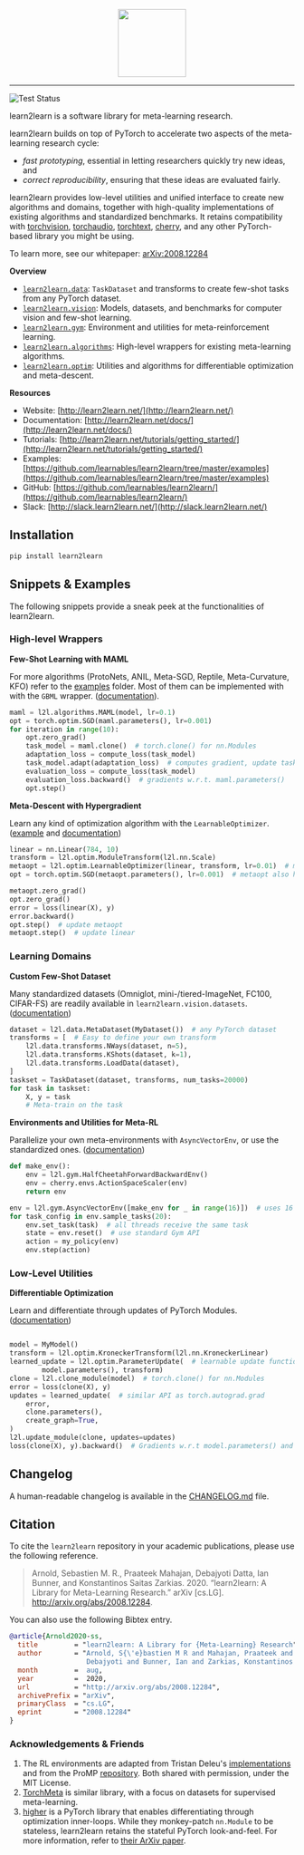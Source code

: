 <p align="center"><img src="https://raw.githubusercontent.com/learnables/learn2learn/gh-pages/assets/img/l2l-full.png" height="120px" /></p>

--------------------------------------------------------------------------------

![Test Status](https://github.com/learnables/learn2learn/workflows/Testing/badge.svg?branch=master)

learn2learn is a software library for meta-learning research.

learn2learn builds on top of PyTorch to accelerate two aspects of the meta-learning research cycle:

* *fast prototyping*, essential in letting researchers quickly try new ideas, and
* *correct reproducibility*, ensuring that these ideas are evaluated fairly.

learn2learn provides low-level utilities and unified interface to create new algorithms and domains, together with high-quality implementations of existing algorithms and standardized benchmarks.
It retains compatibility with [torchvision](https://pytorch.org/vision/), [torchaudio](https://pytorch.org/audio/), [torchtext](https://pytorch.org/text/), [cherry](http://cherry-rl.net/), and any other PyTorch-based library you might be using.

To learn more, see our whitepaper: [arXiv:2008.12284](https://arxiv.org/abs/2008.12284)

**Overview**

* [`learn2learn.data`](http://learn2learn.net/docs/learn2learn.data/): `TaskDataset` and transforms to create few-shot tasks from any PyTorch dataset.
* [`learn2learn.vision`](http://learn2learn.net/docs/learn2learn.vision/): Models, datasets, and benchmarks for computer vision and few-shot learning.
* [`learn2learn.gym`](http://learn2learn.net/docs/learn2learn.gym/): Environment and utilities for meta-reinforcement learning.
* [`learn2learn.algorithms`](http://learn2learn.net/docs/learn2learn.algorithms/): High-level wrappers for existing meta-learning algorithms.
* [`learn2learn.optim`](http://learn2learn.net/docs/learn2learn.optim/): Utilities and algorithms for differentiable optimization and meta-descent.

**Resources**

* Website: [http://learn2learn.net/](http://learn2learn.net/)
* Documentation: [http://learn2learn.net/docs/](http://learn2learn.net/docs/)
* Tutorials: [http://learn2learn.net/tutorials/getting_started/](http://learn2learn.net/tutorials/getting_started/)
* Examples: [https://github.com/learnables/learn2learn/tree/master/examples](https://github.com/learnables/learn2learn/tree/master/examples)
* GitHub: [https://github.com/learnables/learn2learn/](https://github.com/learnables/learn2learn/)
* Slack: [http://slack.learn2learn.net/](http://slack.learn2learn.net/)

## Installation

~~~bash
pip install learn2learn
~~~

## Snippets & Examples

The following snippets provide a sneak peek at the functionalities of learn2learn.

### High-level Wrappers

**Few-Shot Learning with MAML**

For more algorithms (ProtoNets, ANIL, Meta-SGD, Reptile, Meta-Curvature, KFO) refer to the [examples](https://github.com/learnables/learn2learn/tree/master/examples/vision) folder.
Most of them can be implemented with with the `GBML` wrapper. ([documentation](http://learn2learn.net/docs/learn2learn.algorithms/#gbml)).
~~~python
maml = l2l.algorithms.MAML(model, lr=0.1)
opt = torch.optim.SGD(maml.parameters(), lr=0.001)
for iteration in range(10):
    opt.zero_grad()
    task_model = maml.clone()  # torch.clone() for nn.Modules
    adaptation_loss = compute_loss(task_model)
    task_model.adapt(adaptation_loss)  # computes gradient, update task_model in-place
    evaluation_loss = compute_loss(task_model)
    evaluation_loss.backward()  # gradients w.r.t. maml.parameters()
    opt.step()
~~~

**Meta-Descent with Hypergradient**

Learn any kind of optimization algorithm with the `LearnableOptimizer`. ([example](https://github.com/learnables/learn2learn/tree/master/examples/optimization) and [documentation](http://learn2learn.net/docs/learn2learn.optim/#learnableoptimizer))
~~~python
linear = nn.Linear(784, 10)
transform = l2l.optim.ModuleTransform(l2l.nn.Scale)
metaopt = l2l.optim.LearnableOptimizer(linear, transform, lr=0.01)  # metaopt has .step()
opt = torch.optim.SGD(metaopt.parameters(), lr=0.001)  # metaopt also has .parameters()

metaopt.zero_grad()
opt.zero_grad()
error = loss(linear(X), y)
error.backward()
opt.step()  # update metaopt
metaopt.step()  # update linear
~~~

### Learning Domains

**Custom Few-Shot Dataset**

Many standardized datasets (Omniglot, mini-/tiered-ImageNet, FC100, CIFAR-FS) are readily available in `learn2learn.vision.datasets`.
([documentation](http://learn2learn.net/docs/learn2learn.vision/#learn2learnvisiondatasets))
~~~python
dataset = l2l.data.MetaDataset(MyDataset())  # any PyTorch dataset
transforms = [  # Easy to define your own transform
    l2l.data.transforms.NWays(dataset, n=5),
    l2l.data.transforms.KShots(dataset, k=1),
    l2l.data.transforms.LoadData(dataset),
]
taskset = TaskDataset(dataset, transforms, num_tasks=20000)
for task in taskset:
    X, y = task
    # Meta-train on the task
~~~

**Environments and Utilities for Meta-RL**

Parallelize your own meta-environments with `AsyncVectorEnv`, or use the standardized ones.
([documentation](http://learn2learn.net/docs/learn2learn.gym/#metaenv))
~~~python
def make_env():
    env = l2l.gym.HalfCheetahForwardBackwardEnv()
    env = cherry.envs.ActionSpaceScaler(env)
    return env

env = l2l.gym.AsyncVectorEnv([make_env for _ in range(16)])  # uses 16 threads
for task_config in env.sample_tasks(20):
    env.set_task(task)  # all threads receive the same task
    state = env.reset()  # use standard Gym API
    action = my_policy(env)
    env.step(action)
~~~

### Low-Level Utilities

**Differentiable Optimization**

Learn and differentiate through updates of PyTorch Modules.
([documentation](http://learn2learn.net/docs/learn2learn.optim/#parameterupdate))
~~~python

model = MyModel()
transform = l2l.optim.KroneckerTransform(l2l.nn.KroneckerLinear)
learned_update = l2l.optim.ParameterUpdate(  # learnable update function
        model.parameters(), transform)
clone = l2l.clone_module(model)  # torch.clone() for nn.Modules
error = loss(clone(X), y)
updates = learned_update(  # similar API as torch.autograd.grad
    error,
    clone.parameters(),
    create_graph=True,
)
l2l.update_module(clone, updates=updates)
loss(clone(X), y).backward()  # Gradients w.r.t model.parameters() and learned_update.parameters()
~~~

## Changelog

A human-readable changelog is available in the [CHANGELOG.md](CHANGELOG.md) file.

## Citation

To cite the `learn2learn` repository in your academic publications, please use the following reference.

> Arnold, Sebastien M. R., Praateek Mahajan, Debajyoti Datta, Ian Bunner, and Konstantinos Saitas Zarkias. 2020. “learn2learn: A Library for Meta-Learning Research.” arXiv [cs.LG]. http://arxiv.org/abs/2008.12284.

You can also use the following Bibtex entry.

~~~bib
@article{Arnold2020-ss,
  title         = "learn2learn: A Library for {Meta-Learning} Research",
  author        = "Arnold, S{\'e}bastien M R and Mahajan, Praateek and Datta,
                   Debajyoti and Bunner, Ian and Zarkias, Konstantinos Saitas",
  month         =  aug,
  year          =  2020,
  url           = "http://arxiv.org/abs/2008.12284",
  archivePrefix = "arXiv",
  primaryClass  = "cs.LG",
  eprint        = "2008.12284"
}

~~~

### Acknowledgements & Friends

1. The RL environments are adapted from Tristan Deleu's [implementations](https://github.com/tristandeleu/pytorch-maml-rl) and from the ProMP [repository](https://github.com/jonasrothfuss/ProMP/). Both shared with permission, under the MIT License.
2. [TorchMeta](https://github.com/tristandeleu/pytorch-meta) is similar library, with a focus on datasets for supervised meta-learning. 
3. [higher](https://github.com/facebookresearch/higher) is a PyTorch library that enables differentiating through optimization inner-loops. While they monkey-patch `nn.Module` to be stateless, learn2learn retains the stateful PyTorch look-and-feel. For more information, refer to [their ArXiv paper](https://arxiv.org/abs/1910.01727).
